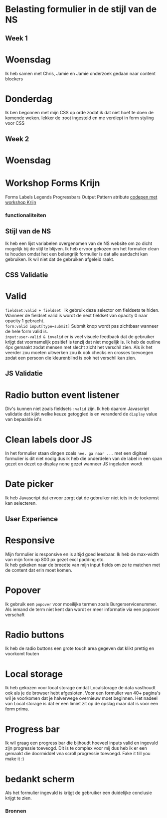 # Belasting formulier in de stijl van de NS
## Week 1
# Woensdag 
Ik heb samen met Chris, Jamie en Jamie onderzoek gedaan naar content blockers
# Donderdag
Ik ben begonnen met mijn CSS op orde zodat ik dat niet hoef te doen de komende weken. lekker de :root ingesteld en me verdiept in form styling voor CSS
## Week 2 
# Woensdag
# Workshop Forms Krijn
Forms Labels Legends Progressbars Output Pattern atribute
[codepen met workshop Krijn](https://codepen.io/stijn_ux/pen/MYWmpxm)

### functionaliteiten
## Stijl van de NS 
Ik heb een lijst variabelen overgenomen van de NS website om zo dicht mogelijk bij de stijl te blijven. Ik heb ervoor gekozen om het formulier clean te houden omdat het een belangrijk formulier is dat alle aandacht kan gebruiken. Ik wil niet dat de gebruiken afgeleid raakt.  

## CSS Validatie

# Valid
`fieldset:valid + fieldset ` Ik gebruik deze selector om fieldsets te hiden. Wanneer de fieldset valid is wordt de next fieldset van opacity 0 naar opacity 1 gebracht.  
`form:valid input[type=submit]` Submit knop wordt pas zichtbaar wanneer de hele form valid is.  
`input:user-valid & invalid` er is veel visuele feedback dat de gebruiker krijgt dat voornamelijk positief is tenzij dat niet mogelijk is. Ik heb de outline 4px gemaakt zodat mensen met slecht zicht het verschil zien. Als ik het veerder zou moeten uitwerken zou ik ook checks en crosses toevoegen zodat een persoon die kleurenblind is ook het verschil kan zien.  

## JS Validatie
# Radio button event listener
Div's kunnen niet zoals fieldsets `:valid` zijn. Ik heb daarom Javascript validatie dat kijkt welke keuze getoggled is en veranderd de `display` value van bepaalde id's  

# Clean labels door JS
In het formulier staan dingen zoals `nee. ga naar ...` met een digitaal formulier is dit niet nodig dus ik heb die onderdelen van de label in een span gezet en dezet op display none gezet wanneer JS ingeladen wordt
# Date picker
Ik heb Javascript dat ervoor zorgt dat de gebruiker niet iets in de toekomst kan selecteren.  


## User Experience

# Responsive
Mijn formulier is responsive en is altijd goed leesbaar. Ik heb de max-width van mijn form op 800 px gezet excl padding etc.  
Ik heb gekeken naar de breedte van mijn input fields om ze te matchen met de content dat erin moet komen. 
# Popover
Ik gebruik een `popover` voor moeilijke termen zoals Burgerservicenummer. Als iemand de term niet kent dan wordt er meer informatie via een popover verschaft
# Radio buttons
Ik heb de radio buttons een grote touch area gegeven dat klikt prettig en voorkomt fouten
# Local storage
Ik heb gekozen voor local storage omdat Localstorage de data vasthoudt ook als je de browser hebt afgesloten. Voor een formulier van 40+ pagina's wil je voorkomen dat je halverwege overnieuw moet beginnen. Het nadeel van Local storage is dat er een limiet zit op de opslag maar dat is voor een form prima.  
# Progress bar
Ik wil graag een progress bar die bijhoudt hoeveel inputs valid en ingevuld zijn progressie toeveogd. Dit is te complex voor mij dus heb ik er een gemaakt die doormiddel vna scroll progressie toevoegd. Fake it till you make it :)  
# bedankt scherm
Als het formulier ingevuld is krijgt de gebruiker een duidelijke conclusie krijgt te zien.

### Bronnen